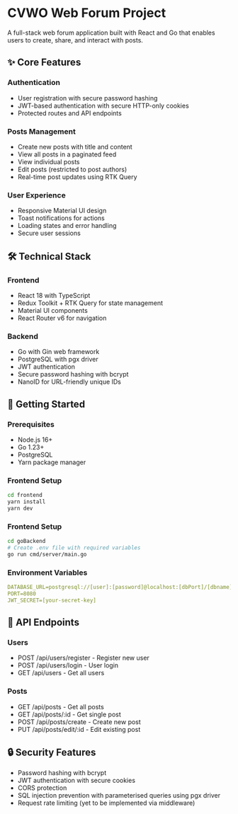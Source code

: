 # CVWO Web Forum Project

A full-stack web forum application built with React and Go that enables users to create, share, and interact with posts.

## ✨ Core Features

### Authentication

- User registration with secure password hashing
- JWT-based authentication with secure HTTP-only cookies
- Protected routes and API endpoints

### Posts Management

- Create new posts with title and content
- View all posts in a paginated feed
- View individual posts
- Edit posts (restricted to post authors)
- Real-time post updates using RTK Query

### User Experience

- Responsive Material UI design
- Toast notifications for actions
- Loading states and error handling
- Secure user sessions

## 🛠️ Technical Stack

### Frontend

- React 18 with TypeScript
- Redux Toolkit + RTK Query for state management
- Material UI components
- React Router v6 for navigation

### Backend

- Go with Gin web framework
- PostgreSQL with pgx driver
- JWT authentication
- Secure password hashing with bcrypt
- NanoID for URL-friendly unique IDs

## 🚀 Getting Started

### Prerequisites

- Node.js 16+
- Go 1.23+
- PostgreSQL
- Yarn package manager

### Frontend Setup

```bash
cd frontend
yarn install
yarn dev
```

### Frontend Setup

```bash
cd goBackend
# Create .env file with required variables
go run cmd/server/main.go
```

### Environment Variables

```yaml
DATABASE_URL=postgresql://[user]:[password]@localhost:[dbPort]/[dbname]
PORT=8080
JWT_SECRET=[your-secret-key]
```

## 📝 API Endpoints

### Users

- POST /api/users/register - Register new user
- POST /api/users/login - User login
- GET /api/users - Get all users

### Posts

- GET /api/posts - Get all posts
- GET /api/posts/:id - Get single post
- POST /api/posts/create - Create new post
- PUT /api/posts/edit/:id - Edit existing post

## 🔒 Security Features

- Password hashing with bcrypt
- JWT authentication with secure cookies
- CORS protection
- SQL injection prevention with parameterised queries using pgx driver
- Request rate limiting (yet to be implemented via middleware)

